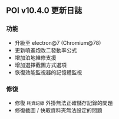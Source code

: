 ## POI v10.4.0 更新日誌

### 功能

- 升級至 electron@7 (Chromium@78)
- 更新噴進炮改二發動率公式
- 增加泊地維修支援
- 增加選擇截圖方式選項
- 恢復效能監視器的記憶體監視

### 修復

- 修復 `耗資記錄` 外掛無法正確儲存記錄的問題
- 修復截圖 / 快取資料夾無法設定的問題
